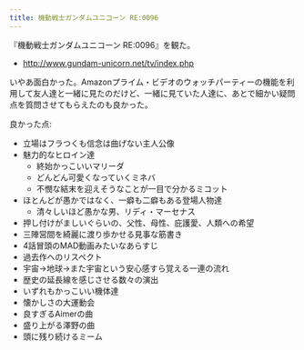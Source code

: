 ```yaml
---
title: 機動戦士ガンダムユニコーン RE:0096
---
```


『機動戦士ガンダムユニコーン RE:0096』を観た。

- <http://www.gundam-unicorn.net/tv/index.php>

いやあ面白かった。Amazonプライム・ビデオのウォッチパーティーの機能を利用して友人達と一緒に見たのだけど、一緒に見ていた人達に、あとで細かい疑問点を質問させてもらえたのも良かった。

良かった点:

- 立場はフラつくも信念は曲げない主人公像
- 魅力的なヒロイン達
    - 終始かっこいいマリーダ
    - どんどん可愛くなっていくミネバ
    - 不憫な結末を迎えそうなことが一目で分かるミコット
- ほとんどが愚かではなく、一癖も二癖もある登場人物達
    - 清々しいほど愚かな男、リディ・マーセナス
- 押し付けがましいぐらいの、父性、母性、庇護愛、人類への希望
- 三陣営間を綺麗に渡り歩かせる見事な筋書き
- 4話冒頭のMAD動画みたいなあらすじ
- 過去作へのリスペクト
- 宇宙→地球→また宇宙という安心感すら覚える一連の流れ
- 歴史の延長線を感じさせる数々の演出
- いずれもかっこいい機体達
- 懐かしさの大運動会
- 良すぎるAimerの曲
- 盛り上がる澤野の曲
- 頭に残り続けるミーム
